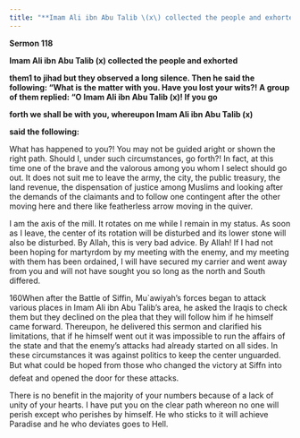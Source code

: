 ```yaml
---
title: "**Imam Ali ibn Abu Talib \(x\) collected the people and exhorted**" 
---
```

**Sermon 118**

**Imam Ali ibn Abu Talib \(x\) collected the people and exhorted**

**them1 to jihad but they observed a long silence\. Then he said the following: “What is the matter with you\. Have you lost your wits?\! A group of them replied: “O Imam Ali ibn Abu Talib \(x\)\! If you go**

**forth we shall be with you, whereupon Imam Ali ibn Abu Talib \(x\)**

**said the following:**

What has happened to you?\! You may not be guided aright or shown the right path\. Should I, under such circumstances, go forth?\! In fact, at this time one of the brave and the valorous among you whom I select should go out\. It does not suit me to leave the army, the city, the public treasury, the land revenue, the dispensation of justice among Muslims and looking after the demands of the claimants and to follow one contingent after the other moving here and there like featherless arrow moving in the quiver\.

I am the axis of the mill\. It rotates on me while I remain in my status\. As soon as I leave, the center of its rotation will be disturbed and its lower stone will also be disturbed\. By Allah, this is very bad advice\. By Allah\! If I had not been hoping for martyrdom by my meeting with the enemy, and my meeting with them has been ordained, I will have secured my carrier and went away from you and will not have sought you so long as the north and South differed\.

160When after the Battle of Siffin, Mu\`awiyah’s forces began to attack various places in Imam Ali ibn Abu Talib’s area, he asked the Iraqis to check them but they declined on the plea that they will follow him if he himself came forward\. Thereupon, he delivered this sermon and clarified his limitations, that if he himself went out it was impossible to run the affairs of the state and that the enemy’s attacks had already started on all sides\. In these circumstances it was against politics to keep the center unguarded\. But what could be hoped from those who changed the victory at Siffn into defeat and opened the door for these attacks\.

<a id="page520"></a>There is no benefit in the majority of your numbers because of a lack of unity of your hearts\. I have put you on the clear path whereon no one will perish except who perishes by himself\. He who sticks to it will achieve Paradise and he who deviates goes to Hell\.

